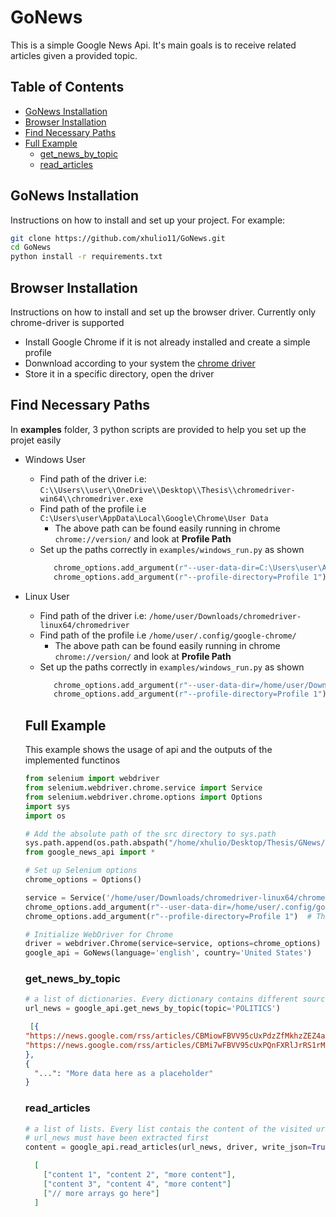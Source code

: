 # GoNews 
This is a simple Google News Api. It's main goals is to receive related articles given a provided topic. 

## Table of Contents
- [GoNews Installation](#gonews-installation)
- [Browser Installation](#browser-installation)
- [Find Necessary Paths](#find-necessary-paths)
- [Full Example](#full-example)
  - [get_news_by_topic](#get_news_by_topic)
  - [read_articles](#read_articles)

## GoNews Installation 
Instructions on how to install and set up your project. For example:
```bash
git clone https://github.com/xhulio11/GoNews.git
cd GoNews
python install -r requirements.txt
```
## Browser Installation
Instructions on how to install and set up the browser driver. 
Currently only chrome-driver is supported 

- Install Google Chrome if it is not already installed and create a simple profile 
- Donwnload according to your system the [chrome driver](https://googlechromelabs.github.io/chrome-for-testing/)
- Store it in a specific directory, open the driver

## Find Necessary Paths 
In <b>examples</b> folder, 3 python scripts are provided to help you set up the projet easily 
- Windows User
  - Find path of the driver i.e: ```C:\\Users\\user\\OneDrive\\Desktop\\Thesis\\chromedriver-win64\\chromedriver.exe```
  - Find path of the profile i.e ```C:\Users\user\AppData\Local\Google\Chrome\User Data```
    - The above path can be found easily running in chrome ```chrome://version/``` and look at <b> Profile Path </b>
  - Set up the paths correctly in ```examples/windows_run.py``` as shown
    ```python
       chrome_options.add_argument(r"--user-data-dir=C:\Users\user\AppData\Local\Google\Chrome\User Data")
       chrome_options.add_argument(r"--profile-directory=Profile 1") 
    ```
- Linux User
  - Find path of the driver i.e: ```/home/user/Downloads/chromedriver-linux64/chromedriver```
  - Find path of the profile i.e ```/home/user/.config/google-chrome/```
    - The above path can be found easily running in chrome ```chrome://version/``` and look at <b> Profile Path </b>
  - Set up the paths correctly in ```examples/windows_run.py``` as shown
    ```python
       chrome_options.add_argument(r"--user-data-dir=/home/user/Downloads/chromedriver-linux64/chromedriver")
       chrome_options.add_argument(r"--profile-directory=Profile 1") 
    ```
  ## Full Example
  This example shows the usage of api and the outputs of the implemented functinos
  
  ```python
  from selenium import webdriver
  from selenium.webdriver.chrome.service import Service
  from selenium.webdriver.chrome.options import Options
  import sys
  import os
  
  # Add the absolute path of the src directory to sys.path
  sys.path.append(os.path.abspath("/home/xhulio/Desktop/Thesis/GNews/src"))
  from google_news_api import *
  
  # Set up Selenium options
  chrome_options = Options()
  
  service = Service('/home/user/Downloads/chromedriver-linux64/chromedriver')  # Path to ChromeDriver
  chrome_options.add_argument(r"--user-data-dir=/home/user/.config/google-chrome/")  # Root directory for Chrome user data
  chrome_options.add_argument(r"--profile-directory=Profile 1")  # The profile folder you created
  
  # Initialize WebDriver for Chrome 
  driver = webdriver.Chrome(service=service, options=chrome_options)
  google_api = GoNews(language='english', country='United States')

  ```
  ### get_news_by_topic
  ```python
  # a list of dictionaries. Every dictionary contains different sources of the same news
  url_news = google_api.get_news_by_topic(topic='POLITICS')
  ```
  ```json
   [{
  "https://news.google.com/rss/articles/CBMiowFBVV95cUxPdzZfMkhzZEZ4aC1NNllnN3BDRkxwT1Bodzgwb29ldHBtYXFoU2lOVWM0Y01PZEdNM21XeHVFRUJUUHZDMU0zSEIyOXpzekQxT0hiVTFRZjdpdXlQdVpHMGVIenJsM01MSHRMcEZNN09UZzdLZUk3dk9rLTlZQU92dy01b0JQcmJzZnVDc2VJR3U2WU8wZWlvbHNwTE1UYXN5bFFB0gGYAUFVX3lxTE1CeE5NekFIY1YtNVhHTkY5TjdpS0diVmlOcGhBblI1TEpiWDhUSHA1enJHZW5VdGlLc0xNc1Nnck1EZlB6WlAyQXd6LWtIUjF5QW1uaDNJMm9VM0lHeVVELUUxSXo3R0FFSHpUTkNuN19pY1MzcEFhamY3bUczYnh5bjZQUlhLMmE2amRPUXROc21jeTFEWjZJ?oc=5": "Pawan Sets Up Wing To 'Protect Sanatana Dharma'..",
  "https://news.google.com/rss/articles/CBMi7wFBVV95cUxPQnFXRlJrRS1rMHRDSGdZbVdyaUtzQzRzaDhQaFB2bFVsZFVVM3BjdG1GaVRVVENQUk1Zb2FaYzRpNVNJZlZrLVNRY2JBQmJjeWlVaVZZdGtYbHNrV0RwMXFpZXpZWUtRR0pxaGlDaGJiN1VGMzA3bGhBbnU0T1l5b09uYVQ5ampoZWVXa0NpenVSRDdwMEx4Z3Z1d2NPZmJQaHlNdmdRd19QSUFTTk9saUJPWUZqeGRvckw5ZWx4bDExakNhV3FuLUd0Wmc4bk5mci1nNXh5LXdSeUhud096NENmMHVXNHlnRXE2TEwwMA?oc=5": "Pawan Kalyan starts Sanatana Dharma protection wing in Janasena party: ‘Respect all religion but…’",
  },
  {
    "...": "More data here as a placeholder"
  }
  ```
  ### read_articles
  ``` python
  # a list of lists. Every list contais the content of the visited urls above
  # url_news must have been extracted first 
  content = google_api.read_articles(url_news, driver, write_json=True, max_topics=1)
  ```
  ```json
    [
      ["content 1", "content 2", "more content"],
      ["content 3", "content 4", "more content"]
      ["// more arrays go here"]
    ]
  ```
